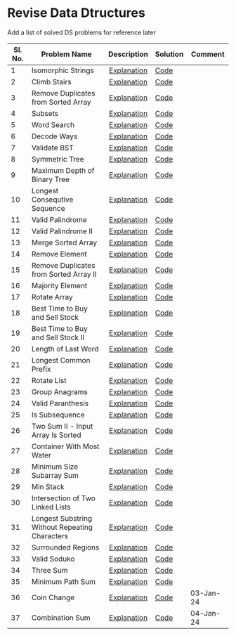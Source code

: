 # Revise Data Dtructures

Add a list of solved DS problems for reference later


Sl. No.| Problem Name                       | Description | Solution |Comment|
-------| -----------------------------------|:---------:|------|------|
1 | Isomorphic Strings  | [Explanation](https://leetcode.com/problems/isomorphic-strings/)| [Code](IsomorphicStrings.java)| |
2 | Climb Stairs  | [Explanation](https://leetcode.com/problems/climbing-stairs/)| [Code](ClimbStairs.java)| |
3 | Remove Duplicates from Sorted Array  | [Explanation](https://leetcode.com/problems/remove-duplicates-from-sorted-array/)| [Code](RemoveDuplicatesSortedArray.java)| |
4 | Subsets  | [Explanation](https://leetcode.com/problems/subsets/)| [Code](Subsets.java)| |
5 | Word Search  | [Explanation](https://leetcode.com/problems/word-search/)| [Code](WordSearch.java)| |
6 | Decode Ways  | [Explanation](https://leetcode.com/problems/decode-ways/)| [Code](DecodeWays.java)| |
7 | Validate BST  | [Explanation](https://leetcode.com/problems/validate-binary-search-tree/)| [Code](ValidateBST.java)| |
8 | Symmetric Tree  | [Explanation](https://leetcode.com/problems/symmetric-tree/)| [Code](SymmetricTree.java)| |
9 | Maximum Depth of Binary Tree| [Explanation](https://leetcode.com/problems/maximum-depth-of-binary-tree/)| [Code](MaximumDepthOfBinaryTree.java)| |
10 | Longest Consequtive Sequence | [Explanation](https://leetcode.com/problems/longest-consecutive-sequence/)| [Code](LongestConsecutiveSequence.java) | |
11 | Valid Palindrome | [Explanation](https://leetcode.com/problems/valid-palindrome/)| [Code](ValidPalindrome.java) | |
12 | Valid Palindrome II | [Explanation](https://leetcode.com/problems/valid-palindrome-ii/)| [Code](ValidPalindromeII.java) | |
13 | Merge Sorted Array | [Explanation](https://leetcode.com/problems/merge-sorted-array/)| [Code](MergeSortedArray.java) | |
14 | Remove Element | [Explanation](https://leetcode.com/problems/remove-element/)| [Code](RemoveElements.java) | |
15 | Remove Duplicates from Sorted Array II | [Explanation](https://leetcode.com/problems/remove-duplicates-from-sorted-array-ii)| [Code](RemoveDuplicatesSortedArrayII.java) | |
16 | Majority Element | [Explanation](https://leetcode.com/problems/majority-element/)| [Code](MajorityElements.java) | |
17 | Rotate Array | [Explanation](https://leetcode.com/problems/rotate-array/)| [Code](RotateArray.java) | |
18 | Best Time to Buy and Sell Stock | [Explanation](https://leetcode.com/problems/best-time-to-buy-and-sell-stock/)| [Code](BestTimeToBuyAndSellStock.java) | |
19 | Best Time to Buy and Sell Stock II | [Explanation](https://leetcode.com/problems/best-time-to-buy-and-sell-stock-ii/)| [Code](BestTimeToBuyAndSellStockII.java) | |
20 | Length of Last Word | [Explanation](https://leetcode.com/problems/length-of-last-word/)| [Code](LengthOfLastWord.java) | |
21 | Longest Common Prefix | [Explanation](https://leetcode.com/problems/longest-common-prefix/)| [Code](LongestCommonPrefix.java) | |
22 | Rotate List | [Explanation](https://leetcode.com/problems/rotate-list/)| [Code](RotateList.java) | |
23 | Group Anagrams | [Explanation](https://leetcode.com/problems/group-anagrams/)| [Code](GroupAnagrams.java) | |
24 | Valid Paranthesis | [Explanation](https://leetcode.com/problems/valid-parentheses/)| [Code](ValidParanthesis.java) | |
25 | Is Subsequence | [Explanation](https://leetcode.com/problems/is-subsequence/)| [Code](IsSubsequence.java) | |
26 | Two Sum II - Input Array Is Sorted | [Explanation](https://leetcode.com/problems/two-sum-ii-input-array-is-sorted/)| [Code](TwoSumIIInputArrayIsSorted.java) | |
27 | Container With Most Water | [Explanation](https://leetcode.com/problems/container-with-most-water/)| [Code](ContainerWithMostWater.java) | |
28 | Minimum Size Subarray Sum | [Explanation](https://leetcode.com/problems/minimum-size-subarray-sum/)| [Code](MinimumSizeSubarraySum.java) | |
29 | Min Stack | [Explanation](https://leetcode.com/problems/min-stack/)| [Code](MinStack.java) | |
30 | Intersection of Two Linked Lists | [Explanation](https://leetcode.com/problems/intersection-of-two-linked-lists/)| [Code](IntersectionOfTwoLinkedLists.java) | |
31 | Longest Substring Without Repeating Characters | [Explanation](https://leetcode.com/problems/longest-substring-without-repeating-characters/)| [Code](LongestSubstringWithoutRepeatingCharacters.java) | |
32 | Surrounded Regions | [Explanation](https://leetcode.com/problems/surrounded-regions/)| [Code](SurroundedRegions.java) | |
33 | Valid Soduko | [Explanation](https://leetcode.com/problems/valid-sudoku/)| [Code](ValidSoduko.java) | |
34 | Three Sum | [Explanation](https://leetcode.com/problems/3sum/)| [Code](ThreeSum.java) | |
35 | Minimum Path Sum | [Explanation](https://leetcode.com/problems/minimum-path-sum/)| [Code](MinimumPathSum.java) | |
36 | Coin Change | [Explanation](https://leetcode.com/problems/coin-change/) | [Code](CoinChange.java) | 03-Jan-24 |
37 | Combination Sum | [Explanation](https://leetcode.com/problems/combination-sum/) | [Code](CombinationSum.java) | 04-Jan-24 |

